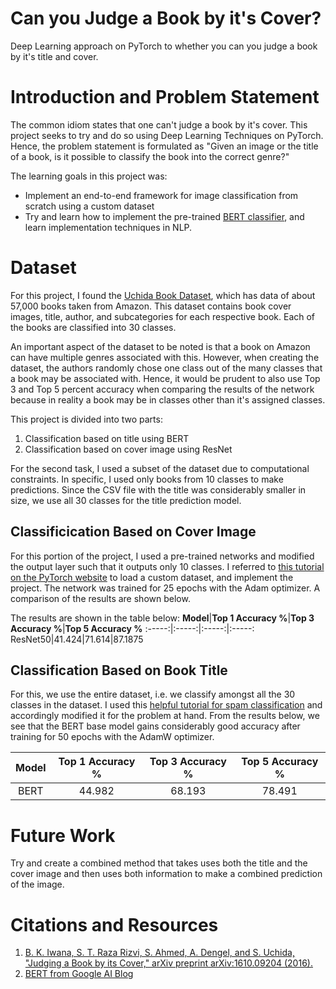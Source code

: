 # Can you Judge a Book by it's Cover?
Deep Learning approach on PyTorch to whether you can you judge a book by it's title and cover. 

# Introduction and Problem Statement
The common idiom states that one can't judge a book by it's cover. This project seeks to try and do so using Deep Learning Techniques on PyTorch. Hence, the problem statement is  formulated as "Given an image or the title of a book, is it possible to classify the book into the correct genre?"

The learning goals in this project was:
- Implement an end-to-end framework for image classification from scratch using a custom dataset
- Try and learn how to implement the pre-trained [BERT classifier](https://github.com/google-research/bert), and learn implementation techniques in NLP.

# Dataset
For this project, I found the [Uchida Book Dataset](https://github.com/uchidalab/book-dataset), which has data of about 57,000 books taken from Amazon. This dataset contains book cover images, title, author, and subcategories for each respective book. Each of the books are classified into 30 classes.

An important aspect of the dataset to be noted is that a book on Amazon can have multiple genres associated with this. However, when creating the dataset, the authors randomly chose one class out of the many classes that a book may be associated with. Hence, it would be prudent to also use Top 3 and Top 5 percent accuracy when comparing the results of the network because in reality a book may be in classes other than it's assigned classes. 

This project is divided into two parts:
1. Classification based on title using BERT
2. Classification based on cover image using ResNet

For the second task, I used a subset of the dataset due to computational constraints. In specific, I used only books from 10 classes to make predictions. Since the CSV file with the title was considerably smaller in size, we use all 30 classes for the title prediction model.  

## Classificication Based on Cover Image
For this portion of the project, I used a pre-trained networks and modified the output layer such that it outputs only 10 classes. I referred to [this tutorial on the PyTorch website](https://pytorch.org/tutorials/beginner/transfer_learning_tutorial.html) to load a custom dataset, and implement the project. The network was trained for 25 epochs with the Adam optimizer. A comparison of the results are shown below.

The results are shown in the table below:
**Model**|**Top 1 Accuracy %**|**Top 3 Accuracy %**|**Top 5 Accuracy %**
:-----:|:-----:|:-----:|:-----:
ResNet50|41.424|71.614|87.1875

## Classification Based on Book Title
For this, we use the entire dataset, i.e. we classify amongst all the 30 classes in the dataset. I used this [helpful tutorial for spam classification](https://www.analyticsvidhya.com/blog/2020/07/transfer-learning-for-nlp-fine-tuning-bert-for-text-classification/) and accordingly modified it for the problem at hand. From the results below, we see that the BERT base model gains considerably good accuracy after training for 50 epochs with the AdamW optimizer.  

**Model**|**Top 1 Accuracy %**|**Top 3 Accuracy %**|**Top 5 Accuracy %**
:-----:|:-----:|:-----:|:-----:
BERT|44.982|68.193|78.491

# Future Work
Try and create a combined method that takes uses both the title and the cover image and then uses both information to make a combined prediction of the image. 

# Citations and Resources
1.  [B. K. Iwana, S. T. Raza Rizvi, S. Ahmed, A. Dengel, and S. Uchida, "Judging a Book by its Cover," arXiv preprint arXiv:1610.09204 (2016).](https://arxiv.org/abs/1610.09204)
2.  [BERT from Google AI Blog](https://ai.googleblog.com/2018/11/open-sourcing-bert-state-of-art-pre.html)
